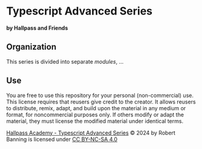 # Typescript Advanced Series
**by Hallpass and Friends**

## Organization
This series is divided into separate *modules*, ...




## Use
You are free to use this repository for your personal (non-commercial) use.  This license requires that reusers give credit to the creator. It allows reusers to distribute, remix, adapt, and build upon the material in any medium or format, for noncommercial purposes only. If others modify or adapt the material, they must license the modified material under identical terms.

[Hallpass Academy - Typescript Advanced Series](https://github.com/rbanning/typescript-advanced-series) © 2024 by Robert Banning is licensed under [CC BY-NC-SA 4.0](https://creativecommons.org/licenses/by-nc-sa/4.0/?ref=chooser-v1) 